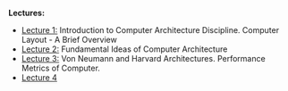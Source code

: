 **Lectures:**
- [Lecture 1:](Introduction%20to%20Computer%20Architecture%20Discipline.%20Computer%20Layout%20-%20A%20Brief%20Overview..md) Introduction to Computer Architecture Discipline. Computer Layout - A Brief Overview
- [Lecture 2:](Fundamental%20Ideas%20of%20Computer%20Architecture.md) Fundamental Ideas of Computer Architecture
- [Lecture 3:](Lecture%203.md) Von Neumann and Harvard Architectures. Performance Metrics of Computer.
- [Lecture 4](Lecture%204.md)
